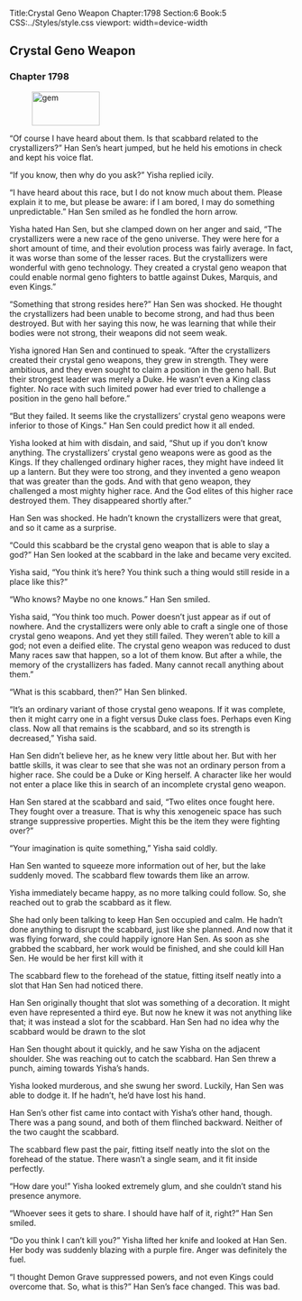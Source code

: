 Title:Crystal Geno Weapon 
Chapter:1798 
Section:6 
Book:5 
CSS:../Styles/style.css 
viewport: width=device-width
  
## Crystal Geno Weapon
### Chapter 1798
  
<figure>
	<img src="../Images/gem.gif" alt="gem" id="gem" width="120" height="60" />
</figure>
  

  
“Of course I have heard about them. Is that scabbard related to the crystallizers?” Han Sen’s heart jumped, but he held his emotions in check and kept his voice flat.

“If you know, then why do you ask?” Yisha replied icily.

“I have heard about this race, but I do not know much about them. Please explain it to me, but please be aware: if I am bored, I may do something unpredictable.” Han Sen smiled as he fondled the horn arrow.

Yisha hated Han Sen, but she clamped down on her anger and said, “The crystallizers were a new race of the geno universe. They were here for a short amount of time, and their evolution process was fairly average. In fact, it was worse than some of the lesser races. But the crystallizers were wonderful with geno technology. They created a crystal geno weapon that could enable normal geno fighters to battle against Dukes, Marquis, and even Kings.”

“Something that strong resides here?” Han Sen was shocked. He thought the crystallizers had been unable to become strong, and had thus been destroyed. But with her saying this now, he was learning that while their bodies were not strong, their weapons did not seem weak.

Yisha ignored Han Sen and continued to speak. “After the crystallizers created their crystal geno weapons, they grew in strength. They were ambitious, and they even sought to claim a position in the geno hall. But their strongest leader was merely a Duke. He wasn’t even a King class fighter. No race with such limited power had ever tried to challenge a position in the geno hall before.”

“But they failed. It seems like the crystallizers’ crystal geno weapons were inferior to those of Kings.” Han Sen could predict how it all ended.

Yisha looked at him with disdain, and said, “Shut up if you don’t know anything. The crystallizers’ crystal geno weapons were as good as the Kings. If they challenged ordinary higher races, they might have indeed lit up a lantern. But they were too strong, and they invented a geno weapon that was greater than the gods. And with that geno weapon, they challenged a most mighty higher race. And the God elites of this higher race destroyed them. They disappeared shortly after.”

Han Sen was shocked. He hadn’t known the crystallizers were that great, and so it came as a surprise.

“Could this scabbard be the crystal geno weapon that is able to slay a god?” Han Sen looked at the scabbard in the lake and became very excited.

Yisha said, “You think it’s here? You think such a thing would still reside in a place like this?”

“Who knows? Maybe no one knows.” Han Sen smiled.

Yisha said, “You think too much. Power doesn’t just appear as if out of nowhere. And the crystallizers were only able to craft a single one of those crystal geno weapons. And yet they still failed. They weren’t able to kill a god; not even a deified elite. The crystal geno weapon was reduced to dust Many races saw that happen, so a lot of them know. But after a while, the memory of the crystallizers has faded. Many cannot recall anything about them.”

“What is this scabbard, then?” Han Sen blinked.

“It’s an ordinary variant of those crystal geno weapons. If it was complete, then it might carry one in a fight versus Duke class foes. Perhaps even King class. Now all that remains is the scabbard, and so its strength is decreased,” Yisha said.

Han Sen didn’t believe her, as he knew very little about her. But with her battle skills, it was clear to see that she was not an ordinary person from a higher race. She could be a Duke or King herself. A character like her would not enter a place like this in search of an incomplete crystal geno weapon.

Han Sen stared at the scabbard and said, “Two elites once fought here. They fought over a treasure. That is why this xenogeneic space has such strange suppressive properties. Might this be the item they were fighting over?”

“Your imagination is quite something,” Yisha said coldly.

Han Sen wanted to squeeze more information out of her, but the lake suddenly moved. The scabbard flew towards them like an arrow.

Yisha immediately became happy, as no more talking could follow. So, she reached out to grab the scabbard as it flew.

She had only been talking to keep Han Sen occupied and calm. He hadn’t done anything to disrupt the scabbard, just like she planned. And now that it was flying forward, she could happily ignore Han Sen. As soon as she grabbed the scabbard, her work would be finished, and she could kill Han Sen. He would be her first kill with it

The scabbard flew to the forehead of the statue, fitting itself neatly into a slot that Han Sen had noticed there.

Han Sen originally thought that slot was something of a decoration. It might even have represented a third eye. But now he knew it was not anything like that; it was instead a slot for the scabbard. Han Sen had no idea why the scabbard would be drawn to the slot

Han Sen thought about it quickly, and he saw Yisha on the adjacent shoulder. She was reaching out to catch the scabbard. Han Sen threw a punch, aiming towards Yisha’s hands.

Yisha looked murderous, and she swung her sword. Luckily, Han Sen was able to dodge it. If he hadn’t, he’d have lost his hand.

Han Sen’s other fist came into contact with Yisha’s other hand, though. There was a pang sound, and both of them flinched backward. Neither of the two caught the scabbard.

The scabbard flew past the pair, fitting itself neatly into the slot on the forehead of the statue. There wasn’t a single seam, and it fit inside perfectly.

“How dare you!” Yisha looked extremely glum, and she couldn’t stand his presence anymore.

“Whoever sees it gets to share. I should have half of it, right?” Han Sen smiled.

“Do you think I can’t kill you?” Yisha lifted her knife and looked at Han Sen. Her body was suddenly blazing with a purple fire. Anger was definitely the fuel.

“I thought Demon Grave suppressed powers, and not even Kings could overcome that. So, what is this?” Han Sen’s face changed. This was bad.